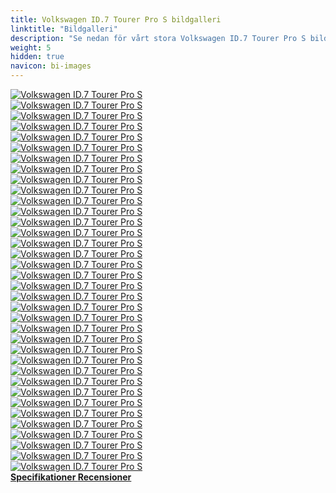 ```yaml
---
title: Volkswagen ID.7 Tourer Pro S bildgalleri
linktitle: "Bildgalleri"
description: "Se nedan för vårt stora Volkswagen ID.7 Tourer Pro S bildgalleri. Klicka på bilderna för högupplösta versioner."
weight: 5
hidden: true
navicon: bi-images
---
```

<!-- markdownlint-disable MD033 -->
<div class="row" id ="my-gallery">
	<div class="pswp-grid-item col-6 col-md-4">
		<a href="https://media.evkx.net/multimedia/models/volkswagen/id.7/id.7_tourer_pro_s/exterior_1.jpg"
data-pswp-src="https://media.evkx.net/multimedia/models/volkswagen/id.7/id.7_tourer_pro_s/exterior_1.jpg"
data-pswp-width="3000"
data-pswp-height="2000" 
target="_blank">
			<img src="https://media.evkx.net/multimedia/models/volkswagen/id.7/id.7_tourer_pro_s/exterior_1_xst.jpg" alt="Volkswagen ID.7 Tourer Pro S" class="img-fluid " />
		</a>
	</div>
	<div class="pswp-grid-item col-6 col-md-4">
		<a href="https://media.evkx.net/multimedia/models/volkswagen/id.7/id.7_tourer_pro_s/exterior_10.jpg"
data-pswp-src="https://media.evkx.net/multimedia/models/volkswagen/id.7/id.7_tourer_pro_s/exterior_10.jpg"
data-pswp-width="3000"
data-pswp-height="2000" 
target="_blank">
			<img src="https://media.evkx.net/multimedia/models/volkswagen/id.7/id.7_tourer_pro_s/exterior_10_xst.jpg" alt="Volkswagen ID.7 Tourer Pro S" class="img-fluid " />
		</a>
	</div>
	<div class="pswp-grid-item col-6 col-md-4">
		<a href="https://media.evkx.net/multimedia/models/volkswagen/id.7/id.7_tourer_pro_s/exterior_11.jpg"
data-pswp-src="https://media.evkx.net/multimedia/models/volkswagen/id.7/id.7_tourer_pro_s/exterior_11.jpg"
data-pswp-width="3000"
data-pswp-height="2000" 
target="_blank">
			<img src="https://media.evkx.net/multimedia/models/volkswagen/id.7/id.7_tourer_pro_s/exterior_11_xst.jpg" alt="Volkswagen ID.7 Tourer Pro S" class="img-fluid " />
		</a>
	</div>
	<div class="pswp-grid-item col-6 col-md-4">
		<a href="https://media.evkx.net/multimedia/models/volkswagen/id.7/id.7_tourer_pro_s/exterior_12.jpg"
data-pswp-src="https://media.evkx.net/multimedia/models/volkswagen/id.7/id.7_tourer_pro_s/exterior_12.jpg"
data-pswp-width="3000"
data-pswp-height="2250" 
target="_blank">
			<img src="https://media.evkx.net/multimedia/models/volkswagen/id.7/id.7_tourer_pro_s/exterior_12_xst.jpg" alt="Volkswagen ID.7 Tourer Pro S" class="img-fluid " />
		</a>
	</div>
	<div class="pswp-grid-item col-6 col-md-4">
		<a href="https://media.evkx.net/multimedia/models/volkswagen/id.7/id.7_tourer_pro_s/exterior_13.jpg"
data-pswp-src="https://media.evkx.net/multimedia/models/volkswagen/id.7/id.7_tourer_pro_s/exterior_13.jpg"
data-pswp-width="3000"
data-pswp-height="2250" 
target="_blank">
			<img src="https://media.evkx.net/multimedia/models/volkswagen/id.7/id.7_tourer_pro_s/exterior_13_xst.jpg" alt="Volkswagen ID.7 Tourer Pro S" class="img-fluid " />
		</a>
	</div>
	<div class="pswp-grid-item col-6 col-md-4">
		<a href="https://media.evkx.net/multimedia/models/volkswagen/id.7/id.7_tourer_pro_s/exterior_14.jpg"
data-pswp-src="https://media.evkx.net/multimedia/models/volkswagen/id.7/id.7_tourer_pro_s/exterior_14.jpg"
data-pswp-width="3000"
data-pswp-height="2250" 
target="_blank">
			<img src="https://media.evkx.net/multimedia/models/volkswagen/id.7/id.7_tourer_pro_s/exterior_14_xst.jpg" alt="Volkswagen ID.7 Tourer Pro S" class="img-fluid " />
		</a>
	</div>
	<div class="pswp-grid-item col-6 col-md-4">
		<a href="https://media.evkx.net/multimedia/models/volkswagen/id.7/id.7_tourer_pro_s/exterior_2.jpg"
data-pswp-src="https://media.evkx.net/multimedia/models/volkswagen/id.7/id.7_tourer_pro_s/exterior_2.jpg"
data-pswp-width="3000"
data-pswp-height="2000" 
target="_blank">
			<img src="https://media.evkx.net/multimedia/models/volkswagen/id.7/id.7_tourer_pro_s/exterior_2_xst.jpg" alt="Volkswagen ID.7 Tourer Pro S" class="img-fluid " />
		</a>
	</div>
	<div class="pswp-grid-item col-6 col-md-4">
		<a href="https://media.evkx.net/multimedia/models/volkswagen/id.7/id.7_tourer_pro_s/exterior_3.jpg"
data-pswp-src="https://media.evkx.net/multimedia/models/volkswagen/id.7/id.7_tourer_pro_s/exterior_3.jpg"
data-pswp-width="3000"
data-pswp-height="2000" 
target="_blank">
			<img src="https://media.evkx.net/multimedia/models/volkswagen/id.7/id.7_tourer_pro_s/exterior_3_xst.jpg" alt="Volkswagen ID.7 Tourer Pro S" class="img-fluid " />
		</a>
	</div>
	<div class="pswp-grid-item col-6 col-md-4">
		<a href="https://media.evkx.net/multimedia/models/volkswagen/id.7/id.7_tourer_pro_s/exterior_4.jpg"
data-pswp-src="https://media.evkx.net/multimedia/models/volkswagen/id.7/id.7_tourer_pro_s/exterior_4.jpg"
data-pswp-width="3000"
data-pswp-height="2000" 
target="_blank">
			<img src="https://media.evkx.net/multimedia/models/volkswagen/id.7/id.7_tourer_pro_s/exterior_4_xst.jpg" alt="Volkswagen ID.7 Tourer Pro S" class="img-fluid " />
		</a>
	</div>
	<div class="pswp-grid-item col-6 col-md-4">
		<a href="https://media.evkx.net/multimedia/models/volkswagen/id.7/id.7_tourer_pro_s/exterior_5.jpg"
data-pswp-src="https://media.evkx.net/multimedia/models/volkswagen/id.7/id.7_tourer_pro_s/exterior_5.jpg"
data-pswp-width="3000"
data-pswp-height="2000" 
target="_blank">
			<img src="https://media.evkx.net/multimedia/models/volkswagen/id.7/id.7_tourer_pro_s/exterior_5_xst.jpg" alt="Volkswagen ID.7 Tourer Pro S" class="img-fluid " />
		</a>
	</div>
	<div class="pswp-grid-item col-6 col-md-4">
		<a href="https://media.evkx.net/multimedia/models/volkswagen/id.7/id.7_tourer_pro_s/exterior_6.jpg"
data-pswp-src="https://media.evkx.net/multimedia/models/volkswagen/id.7/id.7_tourer_pro_s/exterior_6.jpg"
data-pswp-width="3000"
data-pswp-height="2000" 
target="_blank">
			<img src="https://media.evkx.net/multimedia/models/volkswagen/id.7/id.7_tourer_pro_s/exterior_6_xst.jpg" alt="Volkswagen ID.7 Tourer Pro S" class="img-fluid " />
		</a>
	</div>
	<div class="pswp-grid-item col-6 col-md-4">
		<a href="https://media.evkx.net/multimedia/models/volkswagen/id.7/id.7_tourer_pro_s/exterior_7.jpg"
data-pswp-src="https://media.evkx.net/multimedia/models/volkswagen/id.7/id.7_tourer_pro_s/exterior_7.jpg"
data-pswp-width="3000"
data-pswp-height="2000" 
target="_blank">
			<img src="https://media.evkx.net/multimedia/models/volkswagen/id.7/id.7_tourer_pro_s/exterior_7_xst.jpg" alt="Volkswagen ID.7 Tourer Pro S" class="img-fluid " />
		</a>
	</div>
	<div class="pswp-grid-item col-6 col-md-4">
		<a href="https://media.evkx.net/multimedia/models/volkswagen/id.7/id.7_tourer_pro_s/exterior_8.jpg"
data-pswp-src="https://media.evkx.net/multimedia/models/volkswagen/id.7/id.7_tourer_pro_s/exterior_8.jpg"
data-pswp-width="3000"
data-pswp-height="2000" 
target="_blank">
			<img src="https://media.evkx.net/multimedia/models/volkswagen/id.7/id.7_tourer_pro_s/exterior_8_xst.jpg" alt="Volkswagen ID.7 Tourer Pro S" class="img-fluid " />
		</a>
	</div>
	<div class="pswp-grid-item col-6 col-md-4">
		<a href="https://media.evkx.net/multimedia/models/volkswagen/id.7/id.7_tourer_pro_s/exterior_9.jpg"
data-pswp-src="https://media.evkx.net/multimedia/models/volkswagen/id.7/id.7_tourer_pro_s/exterior_9.jpg"
data-pswp-width="3000"
data-pswp-height="2000" 
target="_blank">
			<img src="https://media.evkx.net/multimedia/models/volkswagen/id.7/id.7_tourer_pro_s/exterior_9_xst.jpg" alt="Volkswagen ID.7 Tourer Pro S" class="img-fluid " />
		</a>
	</div>
	<div class="pswp-grid-item col-6 col-md-4">
		<a href="https://media.evkx.net/multimedia/models/volkswagen/id.7/id.7_tourer_pro_s/frontseats_1.jpg"
data-pswp-src="https://media.evkx.net/multimedia/models/volkswagen/id.7/id.7_tourer_pro_s/frontseats_1.jpg"
data-pswp-width="3000"
data-pswp-height="2000" 
target="_blank">
			<img src="https://media.evkx.net/multimedia/models/volkswagen/id.7/id.7_tourer_pro_s/frontseats_1_xst.jpg" alt="Volkswagen ID.7 Tourer Pro S" class="img-fluid " />
		</a>
	</div>
	<div class="pswp-grid-item col-6 col-md-4">
		<a href="https://media.evkx.net/multimedia/models/volkswagen/id.7/id.7_tourer_pro_s/frontseats_2.jpg"
data-pswp-src="https://media.evkx.net/multimedia/models/volkswagen/id.7/id.7_tourer_pro_s/frontseats_2.jpg"
data-pswp-width="3000"
data-pswp-height="2000" 
target="_blank">
			<img src="https://media.evkx.net/multimedia/models/volkswagen/id.7/id.7_tourer_pro_s/frontseats_2_xst.jpg" alt="Volkswagen ID.7 Tourer Pro S" class="img-fluid " />
		</a>
	</div>
	<div class="pswp-grid-item col-6 col-md-4">
		<a href="https://media.evkx.net/multimedia/models/volkswagen/id.7/id.7_tourer_pro_s/frontseats_3.jpg"
data-pswp-src="https://media.evkx.net/multimedia/models/volkswagen/id.7/id.7_tourer_pro_s/frontseats_3.jpg"
data-pswp-width="3000"
data-pswp-height="2250" 
target="_blank">
			<img src="https://media.evkx.net/multimedia/models/volkswagen/id.7/id.7_tourer_pro_s/frontseats_3_xst.jpg" alt="Volkswagen ID.7 Tourer Pro S" class="img-fluid " />
		</a>
	</div>
	<div class="pswp-grid-item col-6 col-md-4">
		<a href="https://media.evkx.net/multimedia/models/volkswagen/id.7/id.7_tourer_pro_s/interior_1.jpg"
data-pswp-src="https://media.evkx.net/multimedia/models/volkswagen/id.7/id.7_tourer_pro_s/interior_1.jpg"
data-pswp-width="3000"
data-pswp-height="2000" 
target="_blank">
			<img src="https://media.evkx.net/multimedia/models/volkswagen/id.7/id.7_tourer_pro_s/interior_1_xst.jpg" alt="Volkswagen ID.7 Tourer Pro S" class="img-fluid " />
		</a>
	</div>
	<div class="pswp-grid-item col-6 col-md-4">
		<a href="https://media.evkx.net/multimedia/models/volkswagen/id.7/id.7_tourer_pro_s/interior_2.jpg"
data-pswp-src="https://media.evkx.net/multimedia/models/volkswagen/id.7/id.7_tourer_pro_s/interior_2.jpg"
data-pswp-width="3000"
data-pswp-height="2250" 
target="_blank">
			<img src="https://media.evkx.net/multimedia/models/volkswagen/id.7/id.7_tourer_pro_s/interior_2_xst.jpg" alt="Volkswagen ID.7 Tourer Pro S" class="img-fluid " />
		</a>
	</div>
	<div class="pswp-grid-item col-6 col-md-4">
		<a href="https://media.evkx.net/multimedia/models/volkswagen/id.7/id.7_tourer_pro_s/interior_3.jpg"
data-pswp-src="https://media.evkx.net/multimedia/models/volkswagen/id.7/id.7_tourer_pro_s/interior_3.jpg"
data-pswp-width="3000"
data-pswp-height="2250" 
target="_blank">
			<img src="https://media.evkx.net/multimedia/models/volkswagen/id.7/id.7_tourer_pro_s/interior_3_xst.jpg" alt="Volkswagen ID.7 Tourer Pro S" class="img-fluid " />
		</a>
	</div>
	<div class="pswp-grid-item col-6 col-md-4">
		<a href="https://media.evkx.net/multimedia/models/volkswagen/id.7/id.7_tourer_pro_s/interior_4.jpg"
data-pswp-src="https://media.evkx.net/multimedia/models/volkswagen/id.7/id.7_tourer_pro_s/interior_4.jpg"
data-pswp-width="3000"
data-pswp-height="2250" 
target="_blank">
			<img src="https://media.evkx.net/multimedia/models/volkswagen/id.7/id.7_tourer_pro_s/interior_4_xst.jpg" alt="Volkswagen ID.7 Tourer Pro S" class="img-fluid " />
		</a>
	</div>
	<div class="pswp-grid-item col-6 col-md-4">
		<a href="https://media.evkx.net/multimedia/models/volkswagen/id.7/id.7_tourer_pro_s/main_1.jpg"
data-pswp-src="https://media.evkx.net/multimedia/models/volkswagen/id.7/id.7_tourer_pro_s/main_1.jpg"
data-pswp-width="3000"
data-pswp-height="2000" 
target="_blank">
			<img src="https://media.evkx.net/multimedia/models/volkswagen/id.7/id.7_tourer_pro_s/main_1_xst.jpg" alt="Volkswagen ID.7 Tourer Pro S" class="img-fluid " />
		</a>
	</div>
	<div class="pswp-grid-item col-6 col-md-4">
		<a href="https://media.evkx.net/multimedia/models/volkswagen/id.7/id.7_tourer_pro_s/roof_1.jpg"
data-pswp-src="https://media.evkx.net/multimedia/models/volkswagen/id.7/id.7_tourer_pro_s/roof_1.jpg"
data-pswp-width="3000"
data-pswp-height="2250" 
target="_blank">
			<img src="https://media.evkx.net/multimedia/models/volkswagen/id.7/id.7_tourer_pro_s/roof_1_xst.jpg" alt="Volkswagen ID.7 Tourer Pro S" class="img-fluid " />
		</a>
	</div>
	<div class="pswp-grid-item col-6 col-md-4">
		<a href="https://media.evkx.net/multimedia/models/volkswagen/id.7/id.7_tourer_pro_s/screens_1.jpg"
data-pswp-src="https://media.evkx.net/multimedia/models/volkswagen/id.7/id.7_tourer_pro_s/screens_1.jpg"
data-pswp-width="3000"
data-pswp-height="2000" 
target="_blank">
			<img src="https://media.evkx.net/multimedia/models/volkswagen/id.7/id.7_tourer_pro_s/screens_1_xst.jpg" alt="Volkswagen ID.7 Tourer Pro S" class="img-fluid " />
		</a>
	</div>
	<div class="pswp-grid-item col-6 col-md-4">
		<a href="https://media.evkx.net/multimedia/models/volkswagen/id.7/id.7_tourer_pro_s/screens_2.jpg"
data-pswp-src="https://media.evkx.net/multimedia/models/volkswagen/id.7/id.7_tourer_pro_s/screens_2.jpg"
data-pswp-width="3000"
data-pswp-height="2000" 
target="_blank">
			<img src="https://media.evkx.net/multimedia/models/volkswagen/id.7/id.7_tourer_pro_s/screens_2_xst.jpg" alt="Volkswagen ID.7 Tourer Pro S" class="img-fluid " />
		</a>
	</div>
	<div class="pswp-grid-item col-6 col-md-4">
		<a href="https://media.evkx.net/multimedia/models/volkswagen/id.7/id.7_tourer_pro_s/secondrowseats_1.jpg"
data-pswp-src="https://media.evkx.net/multimedia/models/volkswagen/id.7/id.7_tourer_pro_s/secondrowseats_1.jpg"
data-pswp-width="3000"
data-pswp-height="2000" 
target="_blank">
			<img src="https://media.evkx.net/multimedia/models/volkswagen/id.7/id.7_tourer_pro_s/secondrowseats_1_xst.jpg" alt="Volkswagen ID.7 Tourer Pro S" class="img-fluid " />
		</a>
	</div>
	<div class="pswp-grid-item col-6 col-md-4">
		<a href="https://media.evkx.net/multimedia/models/volkswagen/id.7/id.7_tourer_pro_s/secondrowseats_2.jpg"
data-pswp-src="https://media.evkx.net/multimedia/models/volkswagen/id.7/id.7_tourer_pro_s/secondrowseats_2.jpg"
data-pswp-width="3000"
data-pswp-height="2000" 
target="_blank">
			<img src="https://media.evkx.net/multimedia/models/volkswagen/id.7/id.7_tourer_pro_s/secondrowseats_2_xst.jpg" alt="Volkswagen ID.7 Tourer Pro S" class="img-fluid " />
		</a>
	</div>
	<div class="pswp-grid-item col-6 col-md-4">
		<a href="https://media.evkx.net/multimedia/models/volkswagen/id.7/id.7_tourer_pro_s/secondrowseats_3.jpg"
data-pswp-src="https://media.evkx.net/multimedia/models/volkswagen/id.7/id.7_tourer_pro_s/secondrowseats_3.jpg"
data-pswp-width="3000"
data-pswp-height="1999" 
target="_blank">
			<img src="https://media.evkx.net/multimedia/models/volkswagen/id.7/id.7_tourer_pro_s/secondrowseats_3_xst.jpg" alt="Volkswagen ID.7 Tourer Pro S" class="img-fluid " />
		</a>
	</div>
	<div class="pswp-grid-item col-6 col-md-4">
		<a href="https://media.evkx.net/multimedia/models/volkswagen/id.7/id.7_tourer_pro_s/secondrowseats_4.jpg"
data-pswp-src="https://media.evkx.net/multimedia/models/volkswagen/id.7/id.7_tourer_pro_s/secondrowseats_4.jpg"
data-pswp-width="3000"
data-pswp-height="1999" 
target="_blank">
			<img src="https://media.evkx.net/multimedia/models/volkswagen/id.7/id.7_tourer_pro_s/secondrowseats_4_xst.jpg" alt="Volkswagen ID.7 Tourer Pro S" class="img-fluid " />
		</a>
	</div>
	<div class="pswp-grid-item col-6 col-md-4">
		<a href="https://media.evkx.net/multimedia/models/volkswagen/id.7/id.7_tourer_pro_s/trunk_1.jpg"
data-pswp-src="https://media.evkx.net/multimedia/models/volkswagen/id.7/id.7_tourer_pro_s/trunk_1.jpg"
data-pswp-width="3000"
data-pswp-height="2000" 
target="_blank">
			<img src="https://media.evkx.net/multimedia/models/volkswagen/id.7/id.7_tourer_pro_s/trunk_1_xst.jpg" alt="Volkswagen ID.7 Tourer Pro S" class="img-fluid " />
		</a>
	</div>
	<div class="pswp-grid-item col-6 col-md-4">
		<a href="https://media.evkx.net/multimedia/models/volkswagen/id.7/id.7_tourer_pro_s/trunk_2.jpg"
data-pswp-src="https://media.evkx.net/multimedia/models/volkswagen/id.7/id.7_tourer_pro_s/trunk_2.jpg"
data-pswp-width="3000"
data-pswp-height="2000" 
target="_blank">
			<img src="https://media.evkx.net/multimedia/models/volkswagen/id.7/id.7_tourer_pro_s/trunk_2_xst.jpg" alt="Volkswagen ID.7 Tourer Pro S" class="img-fluid " />
		</a>
	</div>
	<div class="pswp-grid-item col-6 col-md-4">
		<a href="https://media.evkx.net/multimedia/models/volkswagen/id.7/id.7_tourer_pro_s/trunk_3.jpg"
data-pswp-src="https://media.evkx.net/multimedia/models/volkswagen/id.7/id.7_tourer_pro_s/trunk_3.jpg"
data-pswp-width="3000"
data-pswp-height="2000" 
target="_blank">
			<img src="https://media.evkx.net/multimedia/models/volkswagen/id.7/id.7_tourer_pro_s/trunk_3_xst.jpg" alt="Volkswagen ID.7 Tourer Pro S" class="img-fluid " />
		</a>
	</div>
	<div class="pswp-grid-item col-6 col-md-4">
		<a href="https://media.evkx.net/multimedia/models/volkswagen/id.7/id.7_tourer_pro_s/trunk_4.jpg"
data-pswp-src="https://media.evkx.net/multimedia/models/volkswagen/id.7/id.7_tourer_pro_s/trunk_4.jpg"
data-pswp-width="3000"
data-pswp-height="2000" 
target="_blank">
			<img src="https://media.evkx.net/multimedia/models/volkswagen/id.7/id.7_tourer_pro_s/trunk_4_xst.jpg" alt="Volkswagen ID.7 Tourer Pro S" class="img-fluid " />
		</a>
	</div>
	<div class="pswp-grid-item col-6 col-md-4">
		<a href="https://media.evkx.net/multimedia/models/volkswagen/id.7/id.7_tourer_pro_s/trunk_5.jpg"
data-pswp-src="https://media.evkx.net/multimedia/models/volkswagen/id.7/id.7_tourer_pro_s/trunk_5.jpg"
data-pswp-width="3000"
data-pswp-height="2250" 
target="_blank">
			<img src="https://media.evkx.net/multimedia/models/volkswagen/id.7/id.7_tourer_pro_s/trunk_5_xst.jpg" alt="Volkswagen ID.7 Tourer Pro S" class="img-fluid " />
		</a>
	</div>
	<div class="pswp-grid-item col-6 col-md-4">
		<a href="https://media.evkx.net/multimedia/models/volkswagen/id.7/id.7_tourer_pro_s/trunk_6.jpg"
data-pswp-src="https://media.evkx.net/multimedia/models/volkswagen/id.7/id.7_tourer_pro_s/trunk_6.jpg"
data-pswp-width="3000"
data-pswp-height="2250" 
target="_blank">
			<img src="https://media.evkx.net/multimedia/models/volkswagen/id.7/id.7_tourer_pro_s/trunk_6_xst.jpg" alt="Volkswagen ID.7 Tourer Pro S" class="img-fluid " />
		</a>
	</div>
	<div class="pswp-grid-item col-6 col-md-4">
		<a href="https://media.evkx.net/multimedia/models/volkswagen/id.7/id.7_tourer_pro_s/trunk_7.jpg"
data-pswp-src="https://media.evkx.net/multimedia/models/volkswagen/id.7/id.7_tourer_pro_s/trunk_7.jpg"
data-pswp-width="3000"
data-pswp-height="2250" 
target="_blank">
			<img src="https://media.evkx.net/multimedia/models/volkswagen/id.7/id.7_tourer_pro_s/trunk_7_xst.jpg" alt="Volkswagen ID.7 Tourer Pro S" class="img-fluid " />
		</a>
	</div>
</div>
<script type="module">
  import PhotoSwipeLightbox from '/js/photoswipe-lightbox.esm.js';
    const lightbox = new PhotoSwipeLightbox({
       gallery: '#my-gallery',
        children: 'a',
        pswpModule: () => import('/js/photoswipe.esm.js')
    });
lightbox.init();
</script>
<div class="mt-3 mb-3">
<a href="../specifications/" class="text-decoration-none text-black">
<strong><i class="bi-arrow-left"></i> Specifikationer </strong>
</a>
<a href="../reviews/" class="text-decoration-none text-black float-end">
<strong>Recensioner <i class="bi-arrow-right"></i></strong>
</a>
</div>
